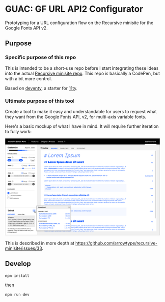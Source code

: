 # GUAC: GF URL API2 Configurator

Prototyping for a URL configuration flow on the Recursive minisite for the Google Fonts API v2.

## Purpose

### Specific purpose of this repo

This is intended to be a short-use repo before I start integrating these ideas into the actual [Recursive minisite repo](https://github.com/arrowtype/recursive-minisite). This repo is basically a CodePen, but with a bit more control.

Based on [deventy](https://github.com/ianrose/deventy), a starter for [11ty](https://www.11ty.io/).

### Ultimate purpose of this tool

Create a tool to make it easy and understandable for users to request what they want from the Google Fonts API, v2, for multi-axis variable fonts.

Here's a basic mockup of what I have in mind. It will require further iteration to fully work:

![Mockup of overall vision](readme-mockup.png)

This is described in more depth at https://github.com/arrowtype/recursive-minisite/issues/33.

## Develop

```
npm install
```

then

```
npm run dev
```
